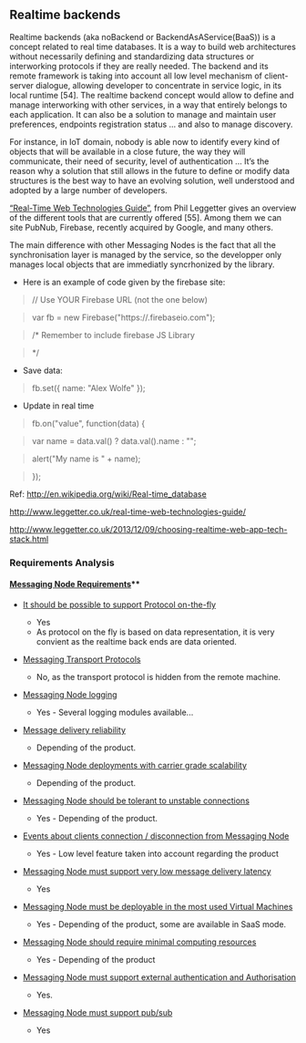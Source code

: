 ## Realtime backends 

Realtime backends (aka noBackend or BackendAsAService(BaaS)) is a concept related to real time databases. It is a way to build web architectures without necessarily defining and standardizing data structures or interworking protocols if they are really needed. The backend and its remote framework is taking into account all low level mechanism of client-server dialogue, allowing developer to concentrate in service logic, in its local runtime [54].
The realtime backend concept would allow to define and manage interworking with other services, in a way that entirely belongs to each application. It can also be a solution to manage and maintain user preferences, endpoints registration status … and also to manage discovery.

For instance, in IoT domain, nobody is able now to identify every kind of objects that will be available in a close future, the way they will communicate, their need of security, level of authentication … It’s the reason why a solution that still allows in the future to define or modify data structures is the best way to have an evolving solution, well understood and adopted by a large number of developers.

[“Real-Time Web Technologies Guide”](http://www.leggetter.co.uk/real-time-web-technologies-guide/), from Phil Leggetter gives an overview of the different tools that are currently offered [55]. Among them we can site PubNub, Firebase, recently acquired by Google, and many others.

The main difference with other Messaging Nodes is the fact that all the synchronisation layer is managed by the service, so the developper only manages local objects that are immediatly syncrhonized by the library.

* Here is an example of code given by the firebase site:

>// Use YOUR Firebase URL (not the one below)

>var fb = new Firebase("https://<your-firebase>.firebaseio.com");

>/* Remember to include firebase JS Library

><script src="https://cdn.firebase.com/js/client/2.2.4/firebase.js"></script>

>*/

* Save data:

>fb.set({ name: "Alex Wolfe" });

* Update in real time

>fb.on("value", function(data) {

>  var name = data.val() ? data.val().name : "";

>  alert("My name is " + name);

>});


Ref:
http://en.wikipedia.org/wiki/Real-time_database

http://www.leggetter.co.uk/real-time-web-technologies-guide/

http://www.leggetter.co.uk/2013/12/09/choosing-realtime-web-app-tech-stack.html

### Requirements Analysis

#### [Messaging Node Requirements](https://github.com/reTHINK-project/core-framework/labels/Messaging%20Node%20Requirement)**


* [It should be possible to support Protocol on-the-fly](https://github.com/reTHINK-project/core-framework/issues/21)
  * Yes
  * As protocol on the fly is based on data representation, it is very convient as the realtime back ends are data oriented.

* [Messaging Transport Protocols](https://github.com/reTHINK-project/core-framework/issues/20)
  * No, as the transport protocol is hidden from the remote machine.
   
* [Messaging Node logging](https://github.com/reTHINK-project/core-framework/issues/18)
  * Yes - Several logging modules available... 

* [Message delivery reliability](https://github.com/reTHINK-project/core-framework/issues/17)
  * Depending of the product.

* [Messaging Node deployments with carrier grade scalability](https://github.com/reTHINK-project/core-framework/issues/16)
  * Depending of the product.
    
* [Messaging Node should be tolerant to unstable connections](https://github.com/reTHINK-project/core-framework/issues/15)
  * Yes - Depending of the product.

* [Events about clients connection / disconnection from Messaging Node](https://github.com/reTHINK-project/core-framework/issues/14)
  * Yes - Low level feature taken into account regarding the product

* [Messaging Node must support very low message delivery latency](https://github.com/reTHINK-project/core-framework/issues/13)
  * Yes 

* [Messaging Node must be deployable in the most used Virtual Machines](https://github.com/reTHINK-project/core-framework/issues/12)
  * Yes - Depending of the product, some are available in SaaS mode.

* [Messaging Node should require minimal computing resources](https://github.com/reTHINK-project/core-framework/issues/11)
  * Yes - Depending of the product

* [Messaging Node must support external authentication and Authorisation](https://github.com/reTHINK-project/core-framework/issues/10)
  * Yes. 

* [Messaging Node must support pub/sub](https://github.com/reTHINK-project/core-framework/issues/9)
  * Yes

